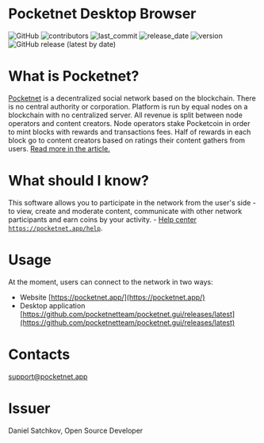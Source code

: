 # Pocketnet Desktop Browser
![GitHub](https://img.shields.io/github/license/pocketnetteam/pocketnet.api)
![contributors](https://img.shields.io/github/contributors/pocketnetteam/pocketnet.gui)
![last_commit](https://img.shields.io/github/last-commit/pocketnetteam/pocketnet.gui)
![release_date](https://img.shields.io/github/release-date/pocketnetteam/pocketnet.gui)
![version](https://img.shields.io/github/v/release/pocketnetteam/pocketnet.gui)
![GitHub release (latest by date)](https://img.shields.io/github/downloads/pocketnetteam/pocketnet.gui/latest/total)

# What is Pocketnet?

[Pocketnet](https://pocketnet.app/about) is a decentralized social network based on the blockchain.
There is no central authority or corporation. Platform is run by equal
nodes on a blockchain with no centralized server. All revenue is split
between node operators and content creators. Node operators stake Pocketcoin
in order to mint blocks with rewards and transactions fees. Half of rewards
in each block go to content creators based on ratings their content gathers
from users. [Read more in the article.](https://pocketnet.app/docs/Pocketnet%20Whitepaper%20Draft%20v2.pdf)

# What should I know?
This software allows you to participate in the network from the user's side - to view, create and moderate content, communicate with other network participants and earn coins by your activity. - [Help center `https://pocketnet.app/help`](https://pocketnet.app/help?page=faq).

# Usage
At the moment, users can connect to the network in two ways:
- Website [https://pocketnet.app/](https://pocketnet.app/)
- Desktop application [https://github.com/pocketnetteam/pocketnet.gui/releases/latest](https://github.com/pocketnetteam/pocketnet.gui/releases/latest)

# Contacts
support@pocketnet.app

# Issuer
Daniel Satchkov, Open Source Developer
